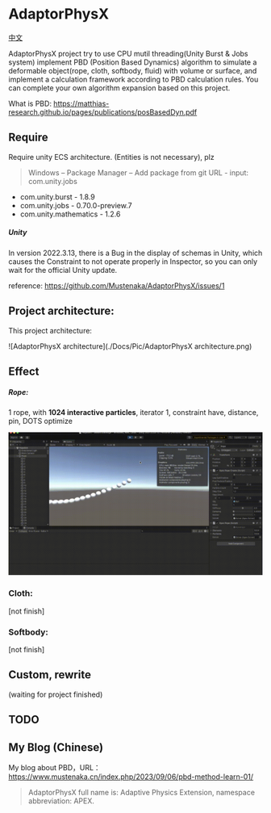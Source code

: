 # AdaptorPhysX

[中文](./Docs/README_ZH-CN.md)

AdaptorPhysX project try to use CPU mutil threading(Unity Burst & Jobs system) implement PBD (Position Based Dynamics) algorithm to simulate a deformable object(rope, cloth, softbody, fluid) with volume or surface, and implement a calculation framework according to PBD calculation rules.  You can complete your own algorithm expansion based on this project.

What is PBD: https://matthias-research.github.io/pages/publications/posBasedDyn.pdf

## Require

 Require unity ECS architecture. (Entities is not necessary), plz 

> Windows – Package Manager – Add package from git URL - input: com.unity.jobs 

- com.unity.burst - 1.8.9
- com.unity.jobs  - 0.70.0-preview.7
- com.unity.mathematics - 1.2.6

##### Unity

In version 2022.3.13, there is a Bug in the display of schemas in Unity, which causes the Constraint to not operate properly in Inspector, so you can only wait for the official Unity update.

reference: https://github.com/Mustenaka/AdaptorPhysX/issues/1

## Project architecture:

This project architecture:

![AdaptorPhysX architecture](./Docs/Pic/AdaptorPhysX architecture.png)

## Effect

##### Rope:

1 rope, with **1024 interactive particles**, iterator 1, constraint have, distance, pin, DOTS optimize

![job-rope-1024](./Docs/Pic/Effect/Rope/job-rope-1024.gif)

### Cloth:

[not finish]



### Softbody:

[not finish]



## Custom, rewrite

(waiting for project finished)



## TODO





## My Blog (Chinese)

My blog about PBD，URL：https://www.mustenaka.cn/index.php/2023/09/06/pbd-method-learn-01/

> AdaptorPhysX full name is: Adaptive Physics Extension, namespace abbreviation: APEX.
